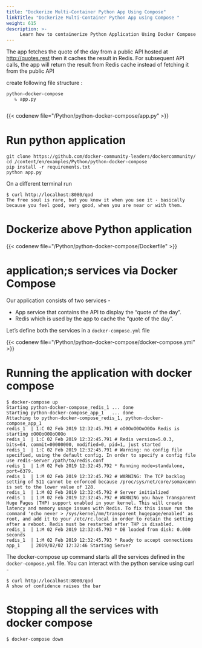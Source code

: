 ```yaml
---
title: "Dockerize Multi-Container Python App Using Compose"
linkTitle: "Dockerize Multi-Container Python App using Compose "
weight: 615
description: >-
     Learn how to containerize Python Application Using Docker Compose
---
```





The app fetches the quote of the day from a public API hosted at http://quotes.rest then it caches the result in Redis. For subsequent API calls, the app will return the result from Redis cache instead of fetching it from the public API

 create following file structure :
 
 ```
 python-docker-compose
	↳ app.py
 
 
 ```
 {{< codenew file="/Python/python-docker-compose/app.py" >}}
 

# Run python application 

```
git clone https://github.com/docker-community-leaders/dockercommunity/
cd /content/en/examples/Python/python-docker-compose
pip install -r requirements.txt
python app.py
```

On a different terminal run

```
$ curl http://localhost:8080/qod
The free soul is rare, but you know it when you see it - basically because you feel good, very good, when you are near or with them.
```

# Dockerize above Python application 


 {{< codenew file="/Python/python-docker-compose/Dockerfile" >}}


# application;s services via Docker Compose 

Our application consists of two services -

- App service that contains the API to display the “quote of the day”.
- Redis which is used by the app to cache the “quote of the day”.

Let’s define both the services in a `docker-compose.yml` file 

 {{< codenew file="/Python/python-docker-compose/docker-compose.yml" >}}
 
 # Running the application with docker compose

```
$ docker-compose up
Starting python-docker-compose_redis_1 ... done
Starting python-docker-compose_app_1   ... done
Attaching to python-docker-compose_redis_1, python-docker-compose_app_1
redis_1  | 1:C 02 Feb 2019 12:32:45.791 # oO0OoO0OoO0Oo Redis is starting oO0OoO0OoO0Oo
redis_1  | 1:C 02 Feb 2019 12:32:45.791 # Redis version=5.0.3, bits=64, commit=00000000, modified=0, pid=1, just started
redis_1  | 1:C 02 Feb 2019 12:32:45.791 # Warning: no config file specified, using the default config. In order to specify a config file use redis-server /path/to/redis.conf
redis_1  | 1:M 02 Feb 2019 12:32:45.792 * Running mode=standalone, port=6379.
redis_1  | 1:M 02 Feb 2019 12:32:45.792 # WARNING: The TCP backlog setting of 511 cannot be enforced because /proc/sys/net/core/somaxconn is set to the lower value of 128.
redis_1  | 1:M 02 Feb 2019 12:32:45.792 # Server initialized
redis_1  | 1:M 02 Feb 2019 12:32:45.792 # WARNING you have Transparent Huge Pages (THP) support enabled in your kernel. This will create latency and memory usage issues with Redis. To fix this issue run the command 'echo never > /sys/kernel/mm/transparent_hugepage/enabled' as root, and add it to your /etc/rc.local in order to retain the setting after a reboot. Redis must be restarted after THP is disabled.
redis_1  | 1:M 02 Feb 2019 12:32:45.793 * DB loaded from disk: 0.000 seconds
redis_1  | 1:M 02 Feb 2019 12:32:45.793 * Ready to accept connections
app_1    | 2019/02/02 12:32:46 Starting Server

```

The docker-compose up command starts all the services defined in the `docker-compose.yml` file. 
You can interact with the python service using curl -

```
$ curl http://localhost:8080/qod
A show of confidence raises the bar

```

# Stopping all the services with docker compose

```
$ docker-compose down

```